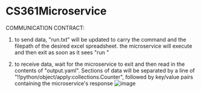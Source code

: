 # CS361Microservice
COMMUNICATION CONTRACT:
1. to send data, "run.txt" will be updated to carry the command and the filepath of the desired excel spreadsheet. the microservice will execute and then exit as soon as it sees
"run
<filename>"

2. to receive data, wait for the microservice to exit and then read in the contents of "output.yaml". Sections of data will be separated by a line of "!!python/object/apply:collections.Counter", followed by key/value pairs containing the microservice's response
![image](https://github.com/scoutgwyndolyn/CS361Microservice/assets/71569880/3264eae2-82b5-4972-ac2e-63c6e0c32626)
